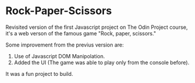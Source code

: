 # Rock-Paper-Scissors
Revisited version of the first Javascript project on The Odin Project course, it's a web verson of the famous game "Rock, paper, scissors." 

Some improvement from the previus version are:
1. Use of Javascript DOM Manipolation.
2. Added the UI (The game was able to play only from the console before).

It was a fun project to build.